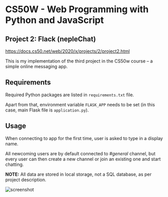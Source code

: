 # CS50W - Web Programming with Python and JavaScript
## Project 2: Flack (nepleChat)

https://docs.cs50.net/web/2020/x/projects/2/project2.html

This is my implementation of the third project in the CS50w course – a simple online messaging app.

## Requirements
Required Python packages are listed in `requirements.txt` file.

Apart from that, environment variable `FLASK_APP` needs to be set (in this case, main Flask file is `application.py`).

## Usage
When connecting to app for the first time, user is asked to type in a display name.

All newcoming users are by default connected to *#general* channel, but every user can then create a new channel or join an existing one and start chatting.

**NOTE:** All data are stored in local storage, not a SQL database, as per project description.

![screenshot](https://i.ibb.co/nj90F4t/neplechat3.png)
